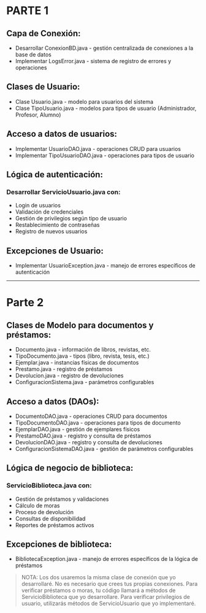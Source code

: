# PARTE 1
## Capa de Conexión:

- Desarrollar ConexionBD.java - gestión centralizada de conexiones a la base de datos
- Implementar LogsError.java - sistema de registro de errores y operaciones


## Clases de Usuario:

- Clase Usuario.java - modelo para usuarios del sistema
- Clase TipoUsuario.java - modelos para tipos de usuario (Administrador, Profesor, Alumno)


## Acceso a datos de usuarios:

- Implementar UsuarioDAO.java - operaciones CRUD para usuarios
- Implementar TipoUsuarioDAO.java - operaciones para tipos de usuario


## Lógica de autenticación:
 
### Desarrollar ServicioUsuario.java con:

- Login de usuarios
- Validación de credenciales
- Gestión de privilegios según tipo de usuario
- Restablecimiento de contraseñas
- Registro de nuevos usuarios

## Excepciones de Usuario:

- Implementar UsuarioException.java - manejo de errores específicos de autenticación
--- 
# Parte 2

## Clases de Modelo para documentos y préstamos:

- Documento.java - información de libros, revistas, etc.
- TipoDocumento.java - tipos (libro, revista, tesis, etc.)
- Ejemplar.java - instancias físicas de documentos
- Prestamo.java - registro de préstamos
- Devolucion.java - registro de devoluciones
- ConfiguracionSistema.java - parámetros configurables


## Acceso a datos (DAOs):

- DocumentoDAO.java - operaciones CRUD para documentos
- TipoDocumentoDAO.java - operaciones para tipos de documento
- EjemplarDAO.java - gestión de ejemplares físicos
- PrestamoDAO.java - registro y consulta de préstamos
- DevolucionDAO.java - registro y consulta de devoluciones
- ConfiguracionSistemaDAO.java - gestión de parámetros configurables
  
## Lógica de negocio de biblioteca:

### ServicioBiblioteca.java con:

- Gestión de préstamos y validaciones
- Cálculo de moras
- Proceso de devolución
- Consultas de disponibilidad
- Reportes de préstamos activos

## Excepciones de biblioteca:

- BibliotecaException.java - manejo de errores específicos de la lógica de préstamos

> NOTA:
> Los dos usaremos la misma clase de conexión que yo desarrollaré. No es necesario que crees tus propias conexiones.
Para verificar préstamos o moras, tu código llamará a métodos de ServicioBiblioteca que yo desarrollare.
Para verificar privilegios de usuario, utilizarás métodos de ServicioUsuario que yo implementaré.
